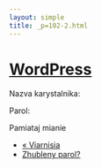 ```yaml
---
layout: simple
title: _p=102-2.html 
---
```


# [WordPress](https://wordpress.org/)

Nazva karystalnika:  

Parol:  

Pamiataj mianie

  * [« Viarnisia](https://lacinka.org/ "Čahości nie razumieješ?")
  * [Zhubleny parol?](https://lacinka.org/wp-login.php?action=lostpassword "Biuro znojdzienych parolaŭ")

